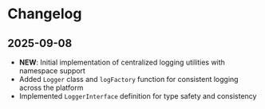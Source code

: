 # Changelog

## 2025-09-08

- **NEW**: Initial implementation of centralized logging utilities with
  namespace support
- Added `Logger` class and `logFactory` function for consistent logging across
  the platform
- Implemented `LoggerInterface` definition for type safety and consistency
